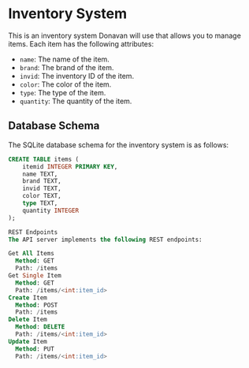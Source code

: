# Inventory System

This is an inventory system Donavan will use that allows you to manage items. Each item has the following attributes:

- `name`: The name of the item.
- `brand`: The brand of the item.
- `invid`: The inventory ID of the item.
- `color`: The color of the item.
- `type`: The type of the item.
- `quantity`: The quantity of the item.

## Database Schema

The SQLite database schema for the inventory system is as follows:

```sql
CREATE TABLE items (
    itemid INTEGER PRIMARY KEY, 
    name TEXT, 
    brand TEXT, 	
    invid TEXT, 
    color TEXT, 
    type TEXT, 
    quantity INTEGER
);

REST Endpoints
The API server implements the following REST endpoints:

Get All Items
  Method: GET
  Path: /items
Get Single Item
  Method: GET
  Path: /items/<int:item_id>
Create Item
  Method: POST
  Path: /items
Delete Item
  Method: DELETE
  Path: /items/<int:item_id>
Update Item
  Method: PUT
  Path: /items/<int:item_id>
